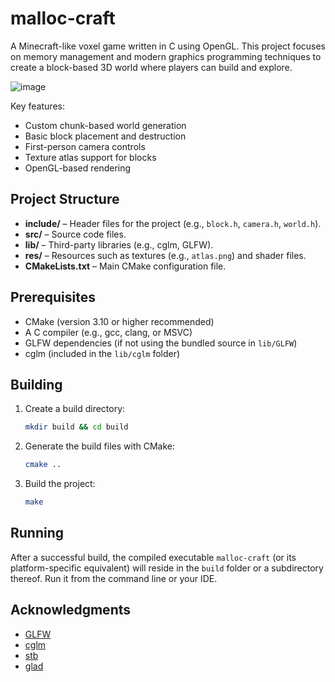 # malloc-craft
A Minecraft-like voxel game written in C using OpenGL. This project focuses on memory management and modern graphics programming techniques to create a block-based 3D world where players can build and explore.

![image](https://github.com/user-attachments/assets/e3188c52-6d53-47e3-8e73-25d6a2fcdba5)



Key features:
- Custom chunk-based world generation
- Basic block placement and destruction
- First-person camera controls
- Texture atlas support for blocks
- OpenGL-based rendering

## Project Structure

- **include/** – Header files for the project (e.g., `block.h`, `camera.h`, `world.h`).
- **src/** – Source code files.
- **lib/** – Third-party libraries (e.g., cglm, GLFW).
- **res/** – Resources such as textures (e.g., `atlas.png`) and shader files.
- **CMakeLists.txt** – Main CMake configuration file.

## Prerequisites

- CMake (version 3.10 or higher recommended)
- A C compiler (e.g., gcc, clang, or MSVC)
- GLFW dependencies (if not using the bundled source in `lib/GLFW`)
- cglm (included in the `lib/cglm` folder)

## Building

1. Create a build directory:
    ```sh
    mkdir build && cd build
    ```

2. Generate the build files with CMake:
    ```sh
    cmake ..
    ```

3. Build the project:
    ```sh
    make
    ```

## Running

After a successful build, the compiled executable `malloc-craft` (or its platform-specific equivalent) will reside in the `build` folder or a subdirectory thereof. Run it from the command line or your IDE.

## Acknowledgments

- [GLFW](https://www.glfw.org/)
- [cglm](https://github.com/recp/cglm)
- [stb](https://github.com/nothings/stb/)
- [glad](https://github.com/Dav1dde/glad)
